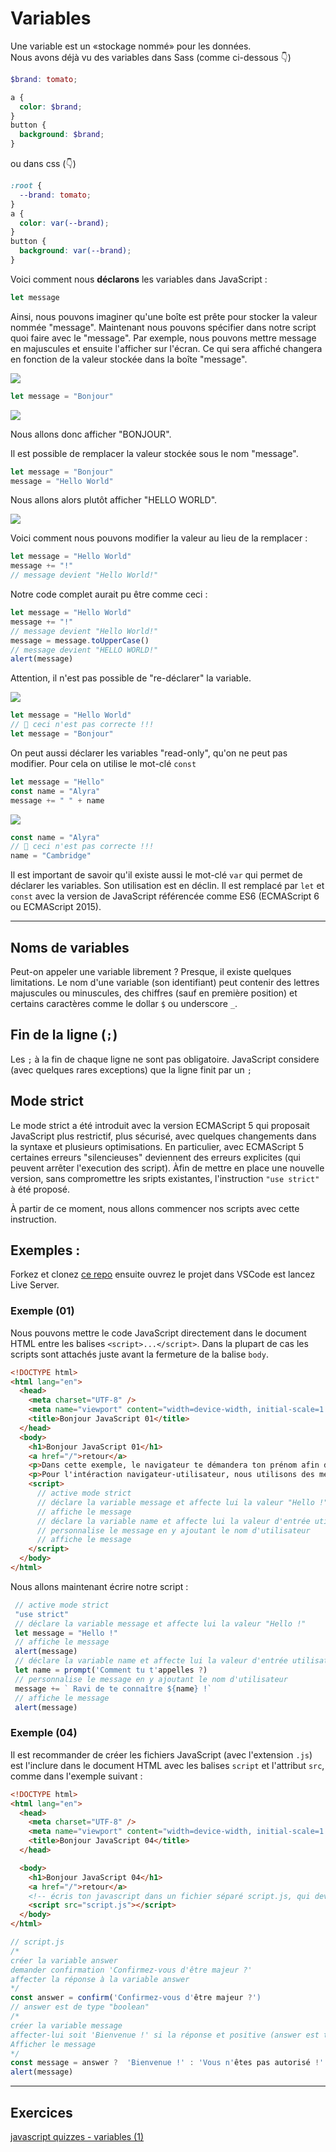 # Variables

Une variable est un «stockage nommé» pour les données.  
Nous avons déjà vu des variables dans Sass (comme ci-dessous 👇)

```scss
$brand: tomato;

a {
  color: $brand;
}
button {
  background: $brand;
}
```

ou dans css (👇)

```css
:root {
  --brand: tomato;
}
a {
  color: var(--brand);
}
button {
  background: var(--brand);
}
```

Voici comment nous **déclarons** les variables dans JavaScript :

```javascript
let message
```

Ainsi, nous pouvons imaginer qu'une boîte est prête pour stocker la valeur nommée "message". Maintenant nous pouvons spécifier dans notre script quoi faire avec le "message". Par exemple, nous pouvons mettre message en majuscules et ensuite l'afficher sur l'écran. Ce qui sera affiché changera en fonction de la valeur stockée dans la boîte "message".

![](https://assets.codepen.io/4515922/message.png)

```javascript
let message = "Bonjour"
```

![](https://assets.codepen.io/4515922/message1.png)

Nous allons donc afficher "BONJOUR".

Il est possible de remplacer la valeur stockée sous le nom "message".

```javascript
let message = "Bonjour"
message = "Hello World"
```

Nous allons alors plutôt afficher "HELLO WORLD".

![](https://assets.codepen.io/4515922/message2.png)

Voici comment nous pouvons modifier la valeur au lieu de la remplacer :
```javascript
let message = "Hello World"
message += "!"
// message devient "Hello World!"
```

Notre code complet aurait pu être comme ceci :

```javascript
let message = "Hello World"
message += "!"
// message devient "Hello World!"
message = message.toUpperCase()
// message devient "HELLO WORLD!"
alert(message)
```

Attention, il n'est pas possible de "re-déclarer" la variable.

![](https://assets.codepen.io/4515922/message3.png)

```javascript
let message = "Hello World"
// 🚫 ceci n'est pas correcte !!!
let message = "Bonjour"
```
 
 On peut aussi déclarer les variables "read-only", qu'on ne peut pas modifier. Pour cela on utilise le mot-clé `const`
 
 ```javascript
let message = "Hello"
const name = "Alyra"
message += " " + name
```
![](https://assets.codepen.io/4515922/messagename.png)
 
 ```javascript
const name = "Alyra"
// 🚫 ceci n'est pas correcte !!! 
name = "Cambridge"
```

Il est important de savoir qu'il existe aussi le mot-clé `var` qui permet de déclarer les variables. Son utilisation est en déclin. Il est remplacé par `let` et `const` avec la version de JavaScript référencée comme ES6 (ECMAScript 6 ou ECMAScript 2015).

---

## Noms de variables

Peut-on appeler une variable librement ? Presque, il existe quelques limitations.
Le nom d'une variable (son identifiant) peut contenir des lettres majuscules ou minuscules, des chiffres (sauf en première position) et certains caractères comme le dollar `$` ou underscore `_`.

## Fin de la ligne (`;`)

Les `;` à la fin de chaque ligne ne sont pas obligatoire. JavaScript considere (avec quelques rares exceptions) que la ligne finit par un `;`


## Mode strict

Le mode strict a été introduit avec la version ECMAScript 5 qui proposait JavaScript plus restrictif, plus sécurisé, avec quelques changements dans la syntaxe et plusieurs optimisations. En particulier, avec ECMAScript 5 certaines erreurs "silencieuses" deviennent des erreurs explicites (qui peuvent arrêter l'execution des script). Àfin de mettre en place une nouvelle version, sans compromettre les sripts existantes, l'instruction `"use strict"` à été proposé.

À partir de ce moment, nous allons commencer nos scripts avec cette instruction.

## Exemples :

Forkez et clonez [ce repo](https://github.com/pehaa/js-start) ensuite ouvrez le projet dans VSCode est lancez Live Server.

### Exemple (01)

Nous pouvons mettre le code JavaScript directement dans le document HTML entre les balises `<script>...</script>`.  Dans la plupart de cas les scripts sont attachés juste avant la fermeture de la balise `body`.

```html
<!DOCTYPE html>
<html lang="en">
  <head>
    <meta charset="UTF-8" />
    <meta name="viewport" content="width=device-width, initial-scale=1.0" />
    <title>Bonjour JavaScript 01</title>
  </head>
  <body>
    <h1>Bonjour JavaScript 01</h1>
    <a href="/">retour</a>
    <p>Dans cette exemple, le navigateur te démandera ton prénom afin de te saluer "Hello ! Ravi de te rencontrer, ...."</p>
    <p>Pour l'intéraction navigateur-utilisateur, nous utilisons des méthodes <code>alert</code> et <code>prompt</code>.</p>
    <script>
      // active mode strict
      // déclare la variable message et affecte lui la valeur "Hello !"
      // affiche le message
      // déclare la variable name et affecte lui la valeur d'entrée utilisateur, qui répond à la question 'Comment tu t'appelles ?'
      // personnalise le message en y ajoutant le nom d'utilisateur
      // affiche le message
    </script>
  </body>
</html>
```

Nous allons maintenant écrire notre script :

```javascript
 // active mode strict
 "use strict"
 // déclare la variable message et affecte lui la valeur "Hello !"
 let message = "Hello !"
 // affiche le message
 alert(message)
 // déclare la variable name et affecte lui la valeur d'entrée utilisateur, qui répond à la question 'Comment tu t'appelles ?'
 let name = prompt('Comment tu t'appelles ?)
 // personnalise le message en y ajoutant le nom d'utilisateur
 message += ` Ravi de te connaître ${name} !`
 // affiche le message
 alert(message)
```

### Exemple (04)

Il est recommander de créer les fichiers JavaScript (avec l'extension `.js`) est l'inclure dans le document HTML avec les balises `script` et l'attribut `src`, comme dans l'exemple suivant :

```html
<!DOCTYPE html>
<html lang="en">
  <head>
    <meta charset="UTF-8" />
    <meta name="viewport" content="width=device-width, initial-scale=1.0" />
    <title>Bonjour JavaScript 04</title>
  </head>

  <body>
    <h1>Bonjour JavaScript 04</h1>
    <a href="/">retour</a>
    <!-- écris ton javascript dans un fichier séparé script.js, qui devrait être executé ci-dessous -->
    <script src="script.js"></script>
  </body>
</html>
```

```javascript
// script.js
/* 
créer la variable answer
demander confirmation 'Confirmez-vous d'être majeur ?' 
affecter la réponse à la variable answer
*/
const answer = confirm('Confirmez-vous d'être majeur ?')
// answer est de type "boolean"
/*
créer la variable message
affecter-lui soit 'Bienvenue !' si la réponse et positive (answer est true) soit  'Vous n'être pas autorisé !' (dans le cas contraire)
Afficher le message
*/
const message = answer ?  'Bienvenue !' : 'Vous n'êtes pas autorisé !'
alert(message)
```

---

## Exercices

[javascript quizzes - variables (1)](https://javascript-quizzes.netlify.app/variables-1)


